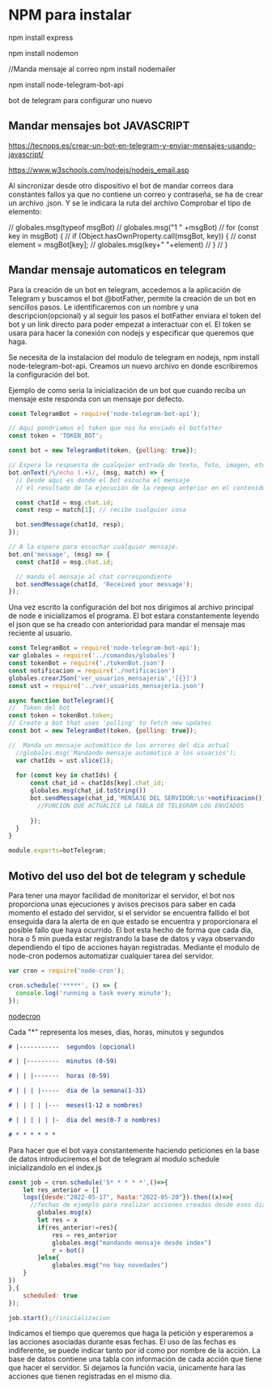 # NPM para instalar

npm install express

npm install nodemon

//Manda mensaje al correo
npm install nodemailer

npm install node-telegram-bot-api

bot de telegram para configurar uno nuevo

## Mandar mensajes bot JAVASCRIPT

<https://tecnops.es/crear-un-bot-en-telegram-y-enviar-mensajes-usando-javascript/>

<https://www.w3schools.com/nodejs/nodejs_email.asp>

Al sincronizar desde otro dispositivo el bot de mandar correos dara constantes fallos ya que no contiene un correo y contraseña, se ha de crear un archivo .json. Y se le indicara la ruta del archivo
Comprobar el tipo de elemento:

  // globales.msg(typeof msgBot)
  // globales.msg("1 " +msgBot)
  // for (const key in msgBot) {
  //   if (Object.hasOwnProperty.call(msgBot, key)) {
  //     const element = msgBot[key];
  //     globales.msg(key+" "+element)
  //   }
  // }

## Mandar mensaje automaticos en telegram

Para la creación de un bot en telegram, accedemos a la aplicación de Telegram y buscamos el bot @botFather, permite la creación de un bot en sencillos pasos. Le identificaremos con un nombre y una descripcion(opcional) y al seguir los pasos el botFather enviara el token del bot y un link directo para poder empezat a interactuar con el. El token se usara para hacer la conexión con nodejs y especificar que queremos que haga.

Se necesita de la instalacion del modulo de telegram en nodejs, npm install node-telegram-bot-api. Creamos un nuevo archivo en donde escribiremos la configuración del bot.

Ejemplo de como seria la inicialización de un bot que cuando reciba un mensaje este responda con un mensaje por defecto.

```js
const TelegramBot = require('node-telegram-bot-api');

// Aqui pondriamos el token que nos ha enviado el botfather
const token = 'TOKEN_BOT';

const bot = new TelegramBot(token, {polling: true});

// Espera la respuesta de cualquier entrada de texto, foto, imagen, etc...
bot.onText(/\/echo (.+)/, (msg, match) => {
  // Desde aqui es donde el bot escucha el mensaje
  // el resultado de la ejecución de la regexp anterior en el contenido del texto

  const chatId = msg.chat.id;
  const resp = match[1]; // recibe cualquier cosa

  bot.sendMessage(chatId, resp);
});

// A la espera para escuchar cualquier mensaje.
bot.on('message', (msg) => {
  const chatId = msg.chat.id;

  // manda el mensaje al chat correspondiente
  bot.sendMessage(chatId, 'Received your message');
});
```

Una vez escrito la configuración del bot nos dirigimos al archivo principal de node e inicializamos el programa. El bot estara constantemente leyendo el json que se ha creado con anterioridad para mandar el mensaje mas reciente al usuario.

```js
const TelegramBot = require('node-telegram-bot-api');
var globales = require('../comandos/globales')
const tokenBot = require('./tokenBot.json')
const notificacion = require('./notificacion')
globales.crearJSon('ver_usuarios_mensajeria','[{}]')
const ust = require('../ver_usuarios_mensajeria.json')

async function botTelegram(){
//  Token del bot
const token = tokenBot.token;
// Create a bot that uses 'polling' to fetch new updates
const bot = new TelegramBot(token, {polling: true});

//  Manda un mensaje automático de los errores del dia actual
  //globales.msg('Mandando mensaje automatico a los usuarios');
  var chatIds = ust.slice(1);
  
  for (const key in chatIds) {
      const chat_id = chatIds[key].chat_id;
      globales.msg(chat_id.toString())
      bot.sendMessage(chat_id,'MENSAJE DEL SERVIDOR:\n'+notificacion()).then(()=>{
        //FUNCION QUE ACTUALICE LA TABLA DE TELEGRAM LOG ENVIADOS
        
      });
  }
}

module.exports=botTelegram;
```

## Motivo del uso del bot de telegram y schedule

Para tener una mayor facilidad de monitorizar el servidor, el bot nos proporciona unas ejecuciones y avisos precisos para saber en cada momento el estado del servidor, si el servidor se encuentra fallido el bot enseguida dara la alerta de en que estado se encuentra y proporcionara el posible fallo que haya ocurrido. El bot esta hecho de forma que cada dia, hora o 5 min pueda estar registrando la base de datos y vaya observando dependiendo el tipo de acciones hayan registradas. Mediante el modulo de node-cron podemos automatizar cualquier tarea del servidor.

```js
var cron = require('node-cron');

cron.schedule('*****', () => {
  console.log('running a task every minute');
});

```

[nodecron](https://github.com/node-cron/node-cron)

Cada "*" representa los meses, dias, horas, minutos y segundos

```md
# |-----------  segundos (opcional)

# | |---------  minutos (0-59)

# | | |-------  horas (0-59)

# | | | |-----  dia de la semana(1-31)

# | | | | |---  meses(1-12 o nombres)

# | | | | | |-  dia del mes(0-7 o nombres)

# * * * * * *
```

Para hacer que el bot vaya constantemente haciendo peticiones en la base de datos introduciremos el bot de telegram al modulo schedule inicializandolo en el index.js

```js
const job = cron.schedule('5* * * * *',()=>{
    let res_anterior = []
    logs({desde:"2022-05-17", hasta:"2022-05-20"}).then((x)=>{
      //fechas de ejemplo para realizar acciones creadas desde esos dias
        globales.msg(x)
        let res = x
        if(res_anterior!=res){
            res = res_anterior
            globales.msg("mandando mensaje desde index")
            r = bot()
        }else{
            globales.msg("no hay novedades")
    }
})
},{
    scheduled: true
});

job.start();//inicializacion

```

Indicamos el tiempo que queremos que haga la petición y esperaremos a las acciones asociadas durante esas fechas. El uso de las fechas es indiferente, se puede indicar tanto por id como por nombre de la acción. La base de datos contiene una tabla con información de cada acción que tiene que hacer el servidor. Si dejamos la función vacia, únicamente hara las acciones que tienen registradas en el mismo dia.
